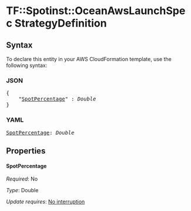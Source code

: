 # TF::Spotinst::OceanAwsLaunchSpec StrategyDefinition

## Syntax

To declare this entity in your AWS CloudFormation template, use the following syntax:

### JSON

<pre>
{
    "<a href="#spotpercentage" title="SpotPercentage">SpotPercentage</a>" : <i>Double</i>
}
</pre>

### YAML

<pre>
<a href="#spotpercentage" title="SpotPercentage">SpotPercentage</a>: <i>Double</i>
</pre>

## Properties

#### SpotPercentage

_Required_: No

_Type_: Double

_Update requires_: [No interruption](https://docs.aws.amazon.com/AWSCloudFormation/latest/UserGuide/using-cfn-updating-stacks-update-behaviors.html#update-no-interrupt)


